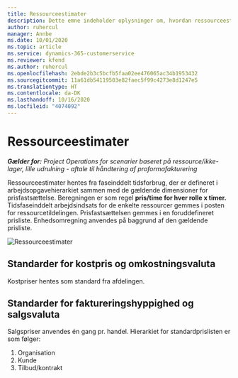 ```yaml
---
title: Ressourceestimater
description: Dette emne indeholder oplysninger om, hvordan ressourceestimater beregnes i Project Operations.
author: ruhercul
manager: Annbe
ms.date: 10/01/2020
ms.topic: article
ms.service: dynamics-365-customerservice
ms.reviewer: kfend
ms.author: ruhercul
ms.openlocfilehash: 2ebde2b3c5bcfb5faa02ee476065ac34b1953432
ms.sourcegitcommit: 11a61db54119503e82faec5f99c4273e8d1247e5
ms.translationtype: HT
ms.contentlocale: da-DK
ms.lasthandoff: 10/16/2020
ms.locfileid: "4074092"
---
```

# <a name="resource-estimates"></a>Ressourceestimater

_**Gælder for:** Project Operations for scenarier baseret på ressource/ikke-lager, lille udrulning - aftale til håndtering af proformafakturering_

Ressourceestimater hentes fra faseinddelt tidsforbrug, der er defineret i arbejdsopgavehierarkiet sammen med de gældende dimensioner for prisfastsættelse. Beregningen er som regel **pris/time for hver rolle x timer.** Tidsfaseinddelt arbejdsindsats for de enkelte ressourcer gemmes i posten for ressourcetildelingen. Prisfastsættelsen gemmes i en foruddefineret prisliste. Enhedsomregning anvendes på baggrund af den gældende prisliste.

![Ressourceestimater](./media/navigation12.png)

## <a name="default-cost-price-and-cost-currency"></a>Standarder for kostpris og omkostningsvaluta

Kostpriser hentes som standard fra afdelingen.

## <a name="default-bill-rate-and-sales-currency"></a>Standarder for faktureringshyppighed og salgsvaluta

Salgspriser anvendes én gang pr. handel. Hierarkiet for standardprislisten er som følger:

1. Organisation
2. Kunde
3. Tilbud/kontrakt
